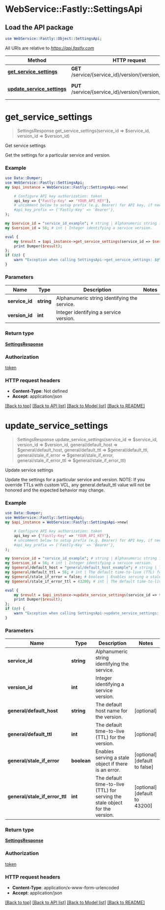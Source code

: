 # WebService::Fastly::SettingsApi

## Load the API package
```perl
use WebService::Fastly::Object::SettingsApi;
```

All URIs are relative to *https://api.fastly.com*

Method | HTTP request | Description
------------- | ------------- | -------------
[**get_service_settings**](SettingsApi.md#get_service_settings) | **GET** /service/{service_id}/version/{version_id}/settings | Get service settings
[**update_service_settings**](SettingsApi.md#update_service_settings) | **PUT** /service/{service_id}/version/{version_id}/settings | Update service settings


# **get_service_settings**
> SettingsResponse get_service_settings(service_id => $service_id, version_id => $version_id)

Get service settings

Get the settings for a particular service and version.

### Example
```perl
use Data::Dumper;
use WebService::Fastly::SettingsApi;
my $api_instance = WebService::Fastly::SettingsApi->new(

    # Configure API key authorization: token
    api_key => {'Fastly-Key' => 'YOUR_API_KEY'},
    # uncomment below to setup prefix (e.g. Bearer) for API key, if needed
    #api_key_prefix => {'Fastly-Key' => 'Bearer'},
);

my $service_id = "service_id_example"; # string | Alphanumeric string identifying the service.
my $version_id = 56; # int | Integer identifying a service version.

eval {
    my $result = $api_instance->get_service_settings(service_id => $service_id, version_id => $version_id);
    print Dumper($result);
};
if ($@) {
    warn "Exception when calling SettingsApi->get_service_settings: $@\n";
}
```

### Parameters

Name | Type | Description  | Notes
------------- | ------------- | ------------- | -------------
 **service_id** | **string**| Alphanumeric string identifying the service. | 
 **version_id** | **int**| Integer identifying a service version. | 

### Return type

[**SettingsResponse**](SettingsResponse.md)

### Authorization

[token](../README.md#token)

### HTTP request headers

 - **Content-Type**: Not defined
 - **Accept**: application/json

[[Back to top]](#) [[Back to API list]](../README.md#documentation-for-api-endpoints) [[Back to Model list]](../README.md#documentation-for-models) [[Back to README]](../README.md)

# **update_service_settings**
> SettingsResponse update_service_settings(service_id => $service_id, version_id => $version_id, general/default_host => $general/default_host, general/default_ttl => $general/default_ttl, general/stale_if_error => $general/stale_if_error, general/stale_if_error_ttl => $general/stale_if_error_ttl)

Update service settings

Update the settings for a particular service and version. NOTE: If you override TTLs with custom VCL, any general.default_ttl value will not be honored and the expected behavior may change. 

### Example
```perl
use Data::Dumper;
use WebService::Fastly::SettingsApi;
my $api_instance = WebService::Fastly::SettingsApi->new(

    # Configure API key authorization: token
    api_key => {'Fastly-Key' => 'YOUR_API_KEY'},
    # uncomment below to setup prefix (e.g. Bearer) for API key, if needed
    #api_key_prefix => {'Fastly-Key' => 'Bearer'},
);

my $service_id = "service_id_example"; # string | Alphanumeric string identifying the service.
my $version_id = 56; # int | Integer identifying a service version.
my $general/default_host = "general/default_host_example"; # string | The default host name for the version.
my $general/default_ttl = 56; # int | The default time-to-live (TTL) for the version.
my $general/stale_if_error = false; # boolean | Enables serving a stale object if there is an error.
my $general/stale_if_error_ttl = 43200; # int | The default time-to-live (TTL) for serving the stale object for the version.

eval {
    my $result = $api_instance->update_service_settings(service_id => $service_id, version_id => $version_id, general/default_host => $general/default_host, general/default_ttl => $general/default_ttl, general/stale_if_error => $general/stale_if_error, general/stale_if_error_ttl => $general/stale_if_error_ttl);
    print Dumper($result);
};
if ($@) {
    warn "Exception when calling SettingsApi->update_service_settings: $@\n";
}
```

### Parameters

Name | Type | Description  | Notes
------------- | ------------- | ------------- | -------------
 **service_id** | **string**| Alphanumeric string identifying the service. | 
 **version_id** | **int**| Integer identifying a service version. | 
 **general/default_host** | **string**| The default host name for the version. | [optional] 
 **general/default_ttl** | **int**| The default time-to-live (TTL) for the version. | [optional] 
 **general/stale_if_error** | **boolean**| Enables serving a stale object if there is an error. | [optional] [default to false]
 **general/stale_if_error_ttl** | **int**| The default time-to-live (TTL) for serving the stale object for the version. | [optional] [default to 43200]

### Return type

[**SettingsResponse**](SettingsResponse.md)

### Authorization

[token](../README.md#token)

### HTTP request headers

 - **Content-Type**: application/x-www-form-urlencoded
 - **Accept**: application/json

[[Back to top]](#) [[Back to API list]](../README.md#documentation-for-api-endpoints) [[Back to Model list]](../README.md#documentation-for-models) [[Back to README]](../README.md)

